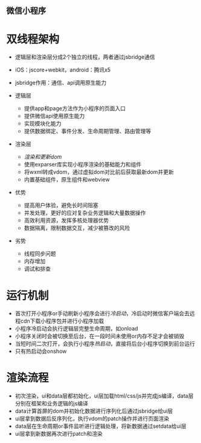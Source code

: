 微信小程序
---

# 双线程架构

- 逻辑层和渲染层分成2个独立的线程，两者通过jsbridge通信
- iOS：jscore+webkit，android：腾讯x5
- jsbridge作用：通信、api调用原生能力
- 逻辑层
    - 提供app和page方法作为小程序的页面入口
    - 提供微信api使用原生能力
    - 实现模块化能力
    - 提供数据绑定、事件分发、生命周期管理、路由管理等
- 渲染层
    - *渲染和更新dom*
    - 使用exparser库实现小程序渲染的基础能力和组件
    - 将wxml转成vdom，通过虚拟dom对比前后获取最新dom并更新
    - 内置基础组件，原生组件和webview

- 优势
    - 提高用户体验，避免长时间阻塞
    - 并发处理，更好的应对复杂业务逻辑和大量数据操作
    - 高效利用资源，发挥多核处理器优势
    - 数据隔离，限制数据交互，减少被篡改的风险
- 劣势
    - 线程同步问题
    - 内存增加
    - 调试和排查

# 运行机制

- 首次打开小程序or手动刷新小程序会进行*冷启动*，冷启动时微信客户端会去远程cdn下载小程序包并进行小程序加载
- 小程序冷启动会执行逻辑层完整生命周期，如onload
- 小程序关闭时会被切换至后台，在一段时间未使用or内存不足才会被销毁
- 当短时间二次打开，会执行小程序*热启动*，直接将后台小程序切换到前台运行
- 只有热启动会onshow

# 渲染流程

- 初次渲染，ui和data层都初始化，ui层加载html/css/js并完成js编译，data层分别在框架和业务逻辑的js编译
- data计算首屏的dom并初始化数据进行序列化后通过jsbridge给ui层
- ui层拿到数据后反序列化，执行vdom的patch操作并进行页面渲染
- data层在生命周期or事件监听进行逻辑处理，将新数据通过setdata给ui层
- ui层拿到新数据再次进行patch和渲染